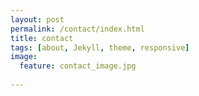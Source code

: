 ```yaml
---
layout: post
permalink: /contact/index.html
title: contact
tags: [about, Jekyll, theme, responsive]
image:
  feature: contact_image.jpg
  
---
```

